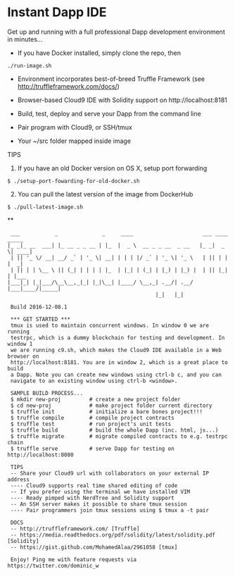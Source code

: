 # Instant Dapp IDE
Get up and running with a full professional Dapp development environment in minutes...
* If you have Docker installed, simply clone the repo, then
```
./run-image.sh
```

* Environment incorporates best-of-breed Truffle Framework (see http://truffleframework.com/docs/)

* Browser-based Cloud9 IDE with Solidity support on http://localhost:8181

* Build, test, deploy and serve your Dapp from the command line

* Pair program with Cloud9, or SSH/tmux

* Your ~/src folder mapped inside image 
  
TIPS 

1. If you have an old Docker version on OS X, setup port forwarding
```
$ ./setup-port-fowarding-for-old-docker.sh  
```
  
2. You can pull the latest version of the image from DockerHub
```
$ ./pull-latest-image.sh  
```

** 
```
 ___           _              _     ____                      ___ ____  _____ 
|_ _|_ __  ___| |_ __ _ _ __ | |_  |  _ \  __ _ _ __  _ __   |_ _|  _ \| ____|
 | || '_ \/ __| __/ _` | '_ \| __| | | | |/ _` | '_ \| '_ \   | || | | |  _|  
 | || | | \__ \ || (_| | | | | |_  | |_| | (_| | |_) | |_) |  | || |_| | |___ 
|___|_| |_|___/\__\__,_|_| |_|\__| |____/ \__,_| .__/| .__/  |___|____/|_____|
                                               |_|   |_|                      

 Build 2016-12-08.1
 
 *** GET STARTED ***
 tmux is used to maintain concurrent windows. In window 0 we are running
 testrpc, which is a dummy blockchain for testing and development. In window 1
 we are running c9.sh, which makes the Cloud9 IDE available in a Web browser on
 http://localhost:8181. You are in window 2, which is a great place to build
 a Dapp. Note you can create new windows using ctrl-b c, and you can
 navigate to an existing window using ctrl-b <window>.
 
 SAMPLE BUILD PROCESS...
 $ mkdir new-proj         # create a new project folder
 $ cd new-proj            # make project folder current directory
 $ truffle init           # initialize a bare bones project!!!
 $ truffle compile        # compile project contracts
 $ truffle test           # run project's unit tests
 $ truffle build          # build the whole Dapp (inc. html, js...)
 $ truffle migrate        # migrate compiled contracts to e.g. testrpc chain
 $ truffle serve          # serve Dapp for testing on http://localhost:8080
 
 TIPS
 -- Share your Cloud9 url with collaborators on your external IP address
 ---- Cloud9 supports real time shared editing of code
 -- If you prefer using the terminal we have installed VIM
 ---- Ready pimped with NerdTree and Solidity support
 -- An SSH server makes it possible to share tmux session
 ---- Pair programmers join tmux sessions using $ tmux a -t pair
 
 DOCS
 -- http://truffleframework.com/ [Truffle]
 -- https://media.readthedocs.org/pdf/solidity/latest/solidity.pdf [Solidity]
 -- https://gist.github.com/MohamedAlaa/2961058 [tmux]
 
 Enjoy! Ping me with feature requests via https://twitter.com/dominic_w
```
